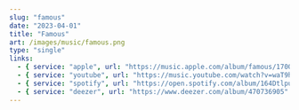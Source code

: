 ```yaml
---
slug: "famous"
date: "2023-04-01"
title: "Famous"
art: /images/music/famous.png
type: "single"
links:
  - { service: "apple", url: "https://music.apple.com/album/famous/1700302457?i=1700302458&l=en-GB" }
  - { service: "youtube", url: "https://music.youtube.com/watch?v=waT9hDfswPc&feature=share" }
  - { service: "spotify", url: "https://open.spotify.com/album/164Dtlpus0Q0E1mUXOEWWn" }
  - { service: "deezer", url: "https://www.deezer.com/album/470736905" }
---
```

